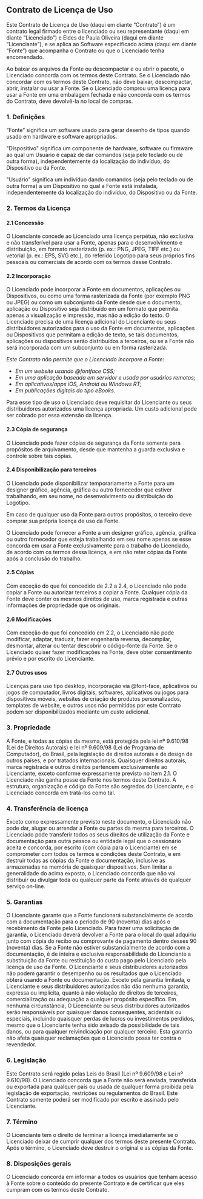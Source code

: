## Contrato de Licença de Uso

Este Contrato de Licença de Uso (daqui em diante “Contrato”) é um contrato legal firmado entre o licenciado ou seu representante (daqui em diante “Licenciado”) e Eldes de Paula Oliveira (daqui em diante “Licenciante”), e se aplica ao Software especificado acima (daqui em diante “Fonte”) que acompanha o Contrato ou que o Licenciado tenha encomendado.

Ao baixar os arquivos da Fonte ou descompactar e ou abrir o pacote, o Licenciado concorda com os termos deste Contrato. Se o Licenciado não concordar com os termos deste Contrato, não deve baixar, descompactar, abrir, instalar ou usar a Fonte. Se o Licenciado comprou uma licença para usar a Fonte em uma embalagem fechada e não concorda com os termos do Contrato, deve devolvê-la no local de compras.

### 1. Definições

“Fonte” significa um software usado para gerar desenho de tipos quando usado em hardware e software apropriados.

"Dispositivo" significa um componente de hardware, software ou firmware ao qual um Usuário é capaz de dar comandos (seja pelo teclado ou de outra forma), independentemente da localização do indivíduo, do Dispositivo ou da Fonte.

"Usuário" significa um indivíduo dando comandos (seja pelo teclado ou de outra forma) a um Dispositivo no qual a Fonte está instalada, independentemente da localização do indivíduo, do Dispositivo ou da Fonte.

### 2.	Termos da Licença

#### 2.1	Concessão

O Licenciante concede ao Licenciado uma licença perpétua, não exclusiva e não transferível para usar a Fonte, apenas para o desenvolvimento e distribuição, em formato rasterizado (p. ex.: PNG, JPEG, TIFF etc.) ou vetorial (p. ex.: EPS, SVG etc.), do referido Logotipo para seus próprios fins pessoais ou comerciais de acordo com os termos desse Contrato.

#### 2.2	Incorporação

O Licenciado pode incorporar a Fonte em documentos, aplicações ou Dispositivos, ou como uma forma rasterizada da Fonte (por exemplo PNG ou JPEG) ou como um subconjunto da Fonte desde que o documento, aplicação ou Dispositivo seja distribuído em um formato que permita apenas a visualização e impressão, mas não a edição do texto. O Licenciado precisa de uma licença adicional do Licenciante ou seus distribuidores autorizados para o uso da Fonte em documentos, aplicações ou Dispositivos que permitam a edição de texto, se tais documentos, aplicações ou dispositivos serão distribuídos a terceiros, ou se a Fonte não será incorporada com um subconjunto ou em forma rasterizada.

_Este Contrato não permite que o Licenciado incorpore a Fonte:_
- _Em um website usando @fontface CSS;_
- _Em uma aplicação baseada em servidor e usada por usuários remotos;_
- _Em aplicativos/apps iOS, Android ou Windows RT;_
- _Em publicações digitais do tipo eBooks._

Para esse tipo de uso o Licenciado deve requisitar do Licenciante ou seus distribuidores autorizados uma licença apropriada. Um custo adicional pode ser cobrado por essa extensão da licença.

#### 2.3	Cópia de segurança

O Licenciado pode fazer cópias de segurança da Fonte somente para propósitos de arquivamento, desde que mantenha a guarda exclusiva e controle sobre tais cópias.

#### 2.4	Disponibilização para terceiros

O Licenciado pode disponibilizar temporariamente a Fonte para um designer gráfico, agência, gráfica ou outro fornecedor que estiver trabalhando, em seu nome, no desenvolvimento ou distribuição do Logotipo.

Em caso de qualquer uso da Fonte para outros propósitos, o terceiro deve comprar sua própria licença de uso da Fonte.

O Licenciado pode fornecer a Fonte a um designer gráfico, agência, gráfica ou outro fornecedor que esteja trabalhando em seu nome apenas se esse concorda em usar a Fonte exclusivamente para o trabalho do Licenciado, de acordo com os termos dessa licença, e em não reter cópias da Fonte após a conclusão do trabalho.

#### 2.5	Cópias

Com exceção do que foi concedido de 2.2 a 2.4, o Licenciado não pode copiar a Fonte ou autorizar terceiros a copiar a Fonte. Qualquer cópia da Fonte deve conter os mesmos direitos de uso, marca registrada e outras informações de propriedade que os originais.

#### 2.6	Modificações

Com exceção do que foi concedido em 2.2, o Licenciado não pode modificar, adaptar, traduzir, fazer engenharia reversa, decompilar, desmontar, alterar ou tentar descobrir o código-fonte da Fonte. Se o Licenciado quiser fazer modificações na Fonte, deve obter consentimento prévio e por escrito do Licenciante.

#### 2.7	Outros usos

Licenças para uso tipo desktop, incorporação via @font-face, aplicativos ou jogos de computador, livros digitais, softwares, aplicativos ou jogos para dispositivos móveis, websites de criação de produtos personalizados, templates de website, e outros usos não permitidos por este Contrato podem ser disponibilizados mediante um custo adicional.

### 3.	Propriedade

A Fonte, e todas as cópias da mesma, está protegida pela lei nº 9.610/98 (Lei de Direitos Autorais) e lei nº 9.609/98 (Lei de Programa de Computador), do Brasil, pela legislação de direitos autorais e de design de outros países, e por tratados internacionais. Quaisquer direitos autorais, marca registrada e outros direitos pertencem exclusivamente ao Licenciante, exceto conforme expressamente previsto no item 2.1. O Licenciado não ganha posse da Fonte nos termos deste Contrato. A estrutura, organização e código da Fonte são segredos do Licenciante, e o Licenciado concorda em tratá-los como tal.

### 4.	Transferência de licença

Exceto como expressamente previsto neste documento, o Licenciado não pode dar, alugar ou arrendar a
Fonte ou partes da mesma para terceiros. O Licenciado pode transferir todos os seus direitos de utilização da Fonte e documentação para outra pessoa ou entidade legal que o cessionário aceita e concorda, por escrito (com cópia para o Licenciante) em se comprometer com todos os termos e condições deste Contrato, e em destruir todas as cópias da Fonte e documentação, inclusive as armazenadas na memória de quaisquer dispositivos. Sem limitar a generalidade do acima exposto, o
Licenciado concorda que não vai distribuir ou divulgar toda ou qualquer parte da Fonte através de qualquer serviço on-line.

### 5.	Garantias

O Licenciante garante que a Fonte funcionará substancialmente de acordo com a documentação para o período de 90 (noventa) dias após o recebimento da Fonte pelo Licenciado. Para fazer uma solicitação de garantia, o Licenciado deverá devolver a Fonte para o local do qual adquiriu junto com cópia do recibo ou comprovante de pagamento dentro desses 90 (noventa) dias. Se a Fonte não estiver substancialmente de acordo com a documentação, é de inteira e exclusiva responsabilidade do Licenciante a substituição da Fonte ou restituição do custo pago pelo Licenciado pela licença de uso da Fonte. O Licenciante e seus distribuidores autorizados não podem garantir o desempenho ou os resultados que o Licenciado obterá usando a Fonte ou documentação. Exceto pela garantia limitada, o Licenciante e seus distribuidores autorizados não dão nenhuma garantia, expressa ou implícita, quanto à não violação de direitos de terceiros, comercialização ou adequação a qualquer propósito específico. Em nenhuma circunstância, O Licenciante ou seus distribuidores autorizados serão responsáveis por quaisquer danos consequentes, acidentais ou especiais, incluindo quaisquer perdas de lucros ou investimentos perdidos, mesmo que o Licenciante tenha sido avisado da possibilidade de tais danos, ou para qualquer reivindicação por qualquer terceiro. Esta garantia não afeta quaisquer reclamações que o Licenciado possa ter contra o revendedor.

### 6.	Legislação

Este Contrato será regido pelas Leis do Brasil (Lei nº 9.609/98 e Lei nº 9.610/98). O Licenciado concorda que a Fonte não será enviada, transferida ou exportada para qualquer país ou usada de qualquer forma proibida pela legislação de exportação, restrições ou regulamentos do Brasil. Este Contrato somente poderá ser modificado por escrito e assinado pelo Licenciante.

### 7.	Término

O Licenciante tem o direito de terminar a licença imediatamente se o Licenciado deixar de cumprir qualquer dos termos deste presente Contrato. Após o término, o Licenciado deve destruir o original e as cópias da Fonte.

### 8.	Disposições gerais

O Licenciado concorda em informar a todos os usuários que tenham acesso à Fonte sobre o conteúdo do presente Contrato e de certificar que eles cumpram com os termos deste Contrato.
